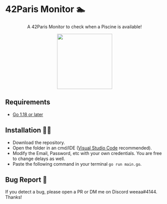 # 42Paris Monitor 🏊


<p align="center">
A 42Paris Monitor to check when a Piscine is available!
</p>

<div align="center">
    <img src="https://42.fr/wp-content/uploads/2021/08/42.jpg" margin="auto" height="175"/>
</div>

## Requirements 
- [Go 1.18 or later](https://go.dev/dl)

## Installation 🧑‍💻
- Download the repository.
- Open the folder in an cmd/IDE ([Visual Studio Code](https://code.visualstudio.com) recommended).
- Modify the Email, Password, etc with your own credentials. You are free to change delays as well.
- Paste the following command in your terminal ```go run main.go```.

## Bug Report 🐛
If you detect a bug, please open a PR or DM me on Discord weeaa#4144.
Thanks!
